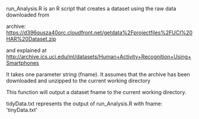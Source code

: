 run_Analysis.R is an R script that creates a dataset using the raw data downloaded from 

archive: https://d396qusza40orc.cloudfront.net/getdata%2Fprojectfiles%2FUCI%20HAR%20Dataset.zip

and explained at http://archive.ics.uci.edu/ml/datasets/Human+Activity+Recognition+Using+Smartphones 

It takes one parameter string (fname).
It assumes that the archive has been downloaded and unzipped to the current working directory

This function will output a dataset fname to the current working directory.

tidyData.txt represents the output of run_Analysis.R with fname: 'tinyData.txt'
